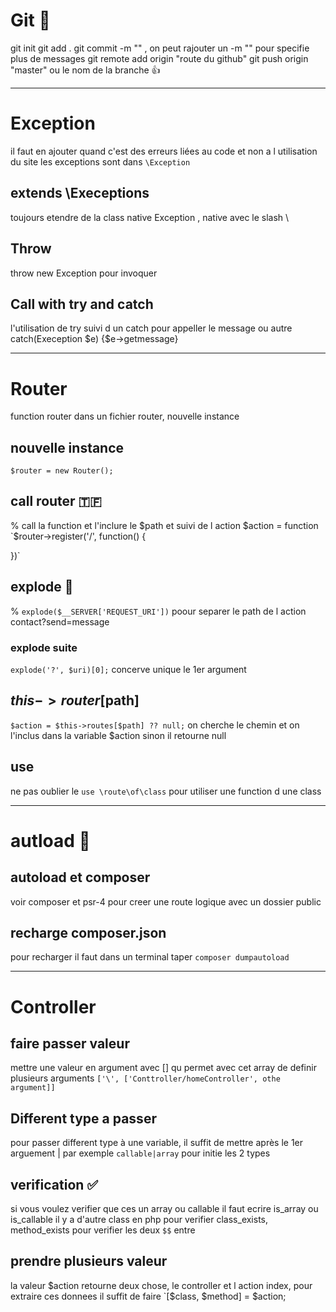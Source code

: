 # Git 🎁
git init
git add .
git commit -m "" , on peut rajouter un -m "" pour specifie plus de messages
git remote add origin "route du github"
git push origin "master" ou le nom de la branche 👍

***
# Exception
<!-- quand ajouter des exceptions en php -->
il faut en ajouter quand c'est des erreurs liées au code et non a l utilisation du site
les exceptions sont dans `\Exception`

## extends \Execeptions
toujours etendre de la class native Exception , native avec le slash \

## Throw
throw new Exception pour invoquer

## Call with try and catch
l'utilisation de try suivi d un catch pour appeller le message ou autre catch(Exeception $e) {$e->getmessage}

***


# Router
<!-- router les pages dans le public -->
function router dans un fichier router, nouvelle instance
## nouvelle instance
`$router = new Router();`

## call router 🇹🇫
% call la function et l'inclure le $path et suivi de l action $action = function
`$router->register('/', function() {

})`

## explode 🤯
% `explode($__SERVER['REQUEST_URI'])` poour separer le path de l action contact?send=message

### explode suite
`explode('?', $uri)[0];` concerve unique le 1er argument

## $this->router[$path]
`$action = $this->routes[$path] ?? null;`
 on cherche le chemin et on l'inclus dans la variable $action sinon il retourne null

## use
ne pas oublier le `use \route\of\class` pour utiliser une function d une class


***
# autload 📢
## autoload et composer
voir composer et psr-4 pour creer une route logique avec un dossier public

## recharge composer.json
pour recharger il faut dans un terminal taper `composer dumpautoload`
***
# Controller
## faire passer valeur
mettre une valeur en argument avec [] qu permet avec cet array de definir plusieurs arguments
`['\', ['Conttroller/homeController', othe argument]]`
## Different type a passer
pour passer different type à une variable, il suffit de mettre après le 1er arguement | par exemple `callable|array` pour initie les 2 types

## verification ✅
si vous voulez verifier que ces un array ou callable il faut ecrire is_array ou is_callable
il y a d'autre class en php pour verifier class_exists, method_exists pour verifier les deux `$$` entre

## prendre plusieurs valeur
la valeur $action retourne deux chose, le controller et l action index, pour extraire ces donnees il suffit de faire
`[$class, $method] = $action;

